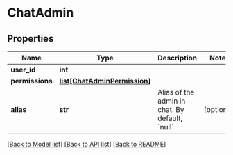 # ChatAdmin

## Properties
Name | Type | Description | Notes
------------ | ------------- | ------------- | -------------
**user_id** | **int** |  | 
**permissions** | [**list[ChatAdminPermission]**](ChatAdminPermission.md) |  | 
**alias** | **str** | Alias of the admin in chat. By default, &#x60;null&#x60; | [optional] 

[[Back to Model list]](../README.md#documentation-for-models) [[Back to API list]](../README.md#documentation-for-api-endpoints) [[Back to README]](../README.md)


